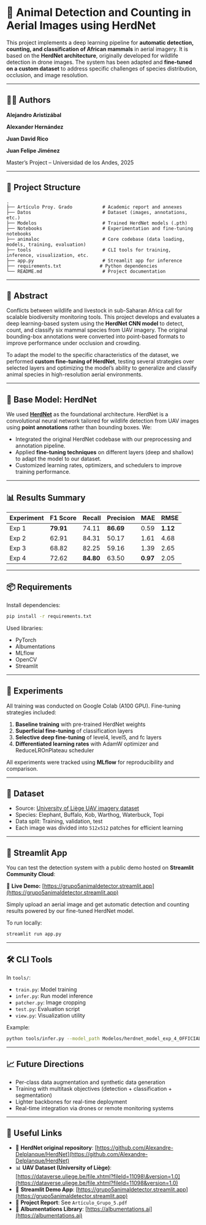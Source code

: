 # 🐘 Animal Detection and Counting in Aerial Images using HerdNet

This project implements a deep learning pipeline for **automatic detection, counting, and classification of African mammals** in aerial imagery. It is based on the **HerdNet architecture**, originally developed for wildlife detection in drone images. The system has been adapted and **fine-tuned on a custom dataset** to address specific challenges of species distribution, occlusion, and image resolution.

---

## 👨‍💻 Authors

**Alejandro Aristizábal**

**Alexander Hernández**

**Juan David Rico**

**Juan Felipe Jiménez**

Master’s Project – Universidad de los Andes, 2025

---

## 📁 Project Structure

```
.
├── Artículo Proy. Grado           # Academic report and annexes
├── Datos                          # Dataset (images, annotations, etc.)
├── Modelos                        # Trained HerdNet models (.pth)
├── Notebooks                      # Experimentation and fine-tuning notebooks
├── animaloc                       # Core codebase (data loading, models, training, evaluation)
├── tools                          # CLI tools for training, inference, visualization, etc.
├── app.py                         # Streamlit app for inference
├── requirements.txt              # Python dependencies
└── README.md                      # Project documentation
```

---

## 🧠 Abstract

Conflicts between wildlife and livestock in sub-Saharan Africa call for scalable biodiversity monitoring tools. This project develops and evaluates a deep learning-based system using the **HerdNet CNN model** to detect, count, and classify six mammal species from UAV imagery. The original bounding-box annotations were converted into point-based formats to improve performance under occlusion and crowding.

To adapt the model to the specific characteristics of the dataset, we performed **custom fine-tuning of HerdNet**, testing several strategies over selected layers and optimizing the model’s ability to generalize and classify animal species in high-resolution aerial environments.

---

## 🔧 Base Model: HerdNet

We used [**HerdNet**](https://github.com/Alexandre-Delplanque/HerdNet) as the foundational architecture. HerdNet is a convolutional neural network tailored for wildlife detection from UAV images using **point annotations** rather than bounding boxes. We:

* Integrated the original HerdNet codebase with our preprocessing and annotation pipeline.
* Applied **fine-tuning techniques** on different layers (deep and shallow) to adapt the model to our dataset.
* Customized learning rates, optimizers, and schedulers to improve training performance.

---

## 📊 Results Summary

| Experiment | F1 Score  | Recall    | Precision | MAE      | RMSE     |
| ---------- | --------- | --------- | --------- | -------- | -------- |
| Exp 1      | **79.91** | 74.11     | **86.69** | 0.59     | **1.12** |
| Exp 2      | 62.91     | 84.31     | 50.17     | 1.61     | 4.68     |
| Exp 3      | 68.82     | 82.25     | 59.16     | 1.39     | 2.65     |
| Exp 4      | 72.62     | **84.80** | 63.50     | **0.97** | 2.05     |

---

## 📦 Requirements

Install dependencies:

```bash
pip install -r requirements.txt
```

Used libraries:

* PyTorch
* Albumentations
* MLflow
* OpenCV
* Streamlit

---

## 🧪 Experiments

All training was conducted on Google Colab (A100 GPU). Fine-tuning strategies included:

1. **Baseline training** with pre-trained HerdNet weights
2. **Superficial fine-tuning** of classification layers
3. **Selective deep fine-tuning** of level4, level5, and fc layers
4. **Differentiated learning rates** with AdamW optimizer and ReduceLROnPlateau scheduler

All experiments were tracked using **MLflow** for reproducibility and comparison.

---

## 📂 Dataset

* Source: [University of Liège UAV imagery dataset](https://dataverse.uliege.be/file.xhtml?fileId=11098&version=1.0)
* Species: Elephant, Buffalo, Kob, Warthog, Waterbuck, Topi
* Data split: Training, validation, test
* Each image was divided into `512x512` patches for efficient learning

---

## 🚀 Streamlit App

You can test the detection system with a public demo hosted on **Streamlit Community Cloud**:

🔗 **Live Demo:** [https://grupo5animaldetector.streamlit.app](https://grupo5animaldetector.streamlit.app)

Simply upload an aerial image and get automatic detection and counting results powered by our fine-tuned HerdNet model.

To run locally:

```bash
streamlit run app.py
```

---

## 🛠 CLI Tools

In `tools/`:

* `train.py`: Model training
* `infer.py`: Run model inference
* `patcher.py`: Image cropping
* `test.py`: Evaluation script
* `view.py`: Visualization utility

Example:

```bash
python tools/infer.py --model_path Modelos/herdnet_model_exp_4_OFFICIAL.pth --image_path Datos/test_10_pics_sample/example.jpg
```

---

## 📈 Future Directions

* Per-class data augmentation and synthetic data generation
* Training with multitask objectives (detection + classification + segmentation)
* Lighter backbones for real-time deployment
* Real-time integration via drones or remote monitoring systems

---

## 🔗 Useful Links

* 🧠 **HerdNet original repository**: [https://github.com/Alexandre-Delplanque/HerdNet](https://github.com/Alexandre-Delplanque/HerdNet)
* 📊 **UAV Dataset (University of Liège)**: [https://dataverse.uliege.be/file.xhtml?fileId=11098\&version=1.0](https://dataverse.uliege.be/file.xhtml?fileId=11098&version=1.0)
* 🐾 **Streamlit Demo App**: [https://grupo5animaldetector.streamlit.app](https://grupo5animaldetector.streamlit.app)
* 📄 **Project Report**: See `Artículo_Grupo_5.pdf`
* 🔧 **Albumentations Library**: [https://albumentations.ai](https://albumentations.ai)
